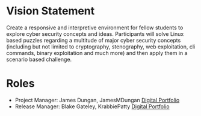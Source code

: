 # Vision Statement
Create a responsive and interpretive environment for fellow students to explore cyber security concepts and ideas. Participants will solve Linux based puzzles regarding a multitude of major cyber security concepts (including but not limited to cryptography, stenography, web exploitation, cli commands, binary exploitation and much more) and then apply them in a scenario based challenge.

# Roles 
- Project Manager: James Dungan, JamesMDungan [Digital Portfolio](https://codermerlin.academy/users/james-dungan/Digital%20Portfolio/index.html) 
- Release Manager: Blake Gateley, KrabbiePatty [Digital Portfolio](https://codermerlin.academy/users/jonathan-gateley/Digital%20Portfolio/index.html)
